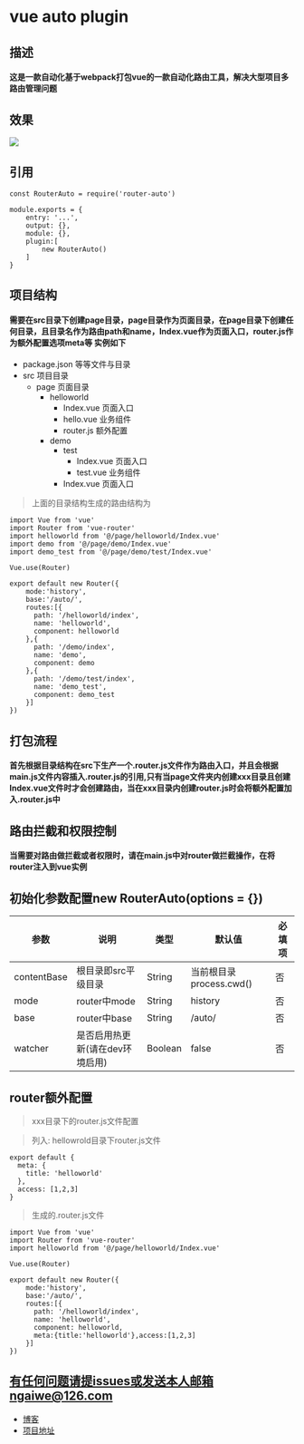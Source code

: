 # vue auto plugin

## 描述
#### 这是一款自动化基于webpack打包vue的一款自动化路由工具，解决大型项目多路由管理问题

## 效果
![](https://user-gold-cdn.xitu.io/2019/9/29/16d7c6065291abeb?w=700&h=519&f=gif&s=3597674)

## 引用
```
const RouterAuto = require('router-auto')

module.exports = {
	entry: '...',
	output: {},
	module: {},
	plugin:[
		new RouterAuto()
	]
}
```

## 项目结构
#### 需要在src目录下创建page目录，page目录作为页面目录，在page目录下创建任何目录，且目录名作为路由path和name，Index.vue作为页面入口，router.js作为额外配置选项meta等 实例如下

- package.json 等等文件与目录
- src 项目目录
	- page 页面目录
		- helloworld 
			- Index.vue 页面入口
			- hello.vue 业务组件
			- router.js 额外配置
		- demo
			- test
				- Index.vue 页面入口
				- test.vue 业务组件
			- Index.vue 页面入口

> 上面的目录结构生成的路由结构为

```
import Vue from 'vue'
import Router from 'vue-router'
import helloworld from '@/page/helloworld/Index.vue'
import demo from '@/page/demo/Index.vue'
import demo_test from '@/page/demo/test/Index.vue'
  
Vue.use(Router)
  
export default new Router({
    mode:'history',
    base:'/auto/',
    routes:[{
      path: '/helloworld/index',
      name: 'helloworld',
      component: helloworld
    },{
      path: '/demo/index',
      name: 'demo',
      component: demo
    },{
      path: '/demo/test/index',
      name: 'demo_test',
      component: demo_test
    }]
})
```

## 打包流程
#### 首先根据目录结构在src下生产一个.router.js文件作为路由入口，并且会根据main.js文件内容插入.router.js的引用,只有当page文件夹内创建xxx目录且创建Index.vue文件时才会创建路由，当在xxx目录内创建router.js时会将额外配置加入.router.js中

## 路由拦截和权限控制
#### 当需要对路由做拦截或者权限时，请在main.js中对router做拦截操作，在将router注入到vue实例

## 初始化参数配置new RouterAuto(options = {})

| 参数 | 说明 | 类型 | 默认值 | 必填项
| --- | --- | --- | --- | --- |
| contentBase | 根目录即src平级目录 | String | 当前根目录process.cwd() | 否
| mode | router中mode | String | history | 否 |
| base | router中base | String | /auto/ | 否 |
| watcher | 是否启用热更新(请在dev环境启用) | Boolean | false | 否 |

## router额外配置
> xxx目录下的router.js文件配置

> 列入: hellowrold目录下router.js文件

``` 
export default {
  meta: {
    title: 'helloworld'
  },
  access: [1,2,3]
}
```
> 生成的.router.js文件

```
import Vue from 'vue' 
import Router from 'vue-router' 
import helloworld from '@/page/helloworld/Index.vue'
  
Vue.use(Router)
  
export default new Router({
    mode:'history',
    base:'/auto/',
    routes:[{
      path: '/helloworld/index',
      name: 'helloworld',
      component: helloworld,
      meta:{title:'helloworld'},access:[1,2,3]
    }]
})
```

## 有任何问题请提issues或发送本人邮箱ngaiwe@126.com
 - [博客](http://ngaiwe.com)
 - [项目地址](https://github.com/ngaiwe/vue-router-auto)
